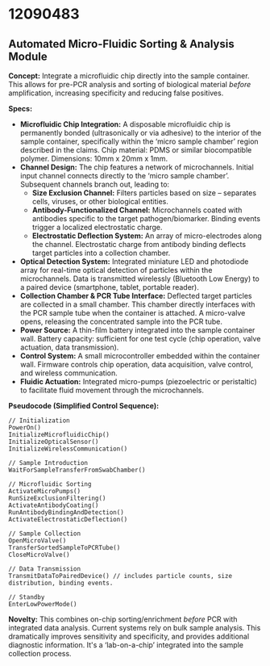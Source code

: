 # 12090483

## Automated Micro-Fluidic Sorting & Analysis Module

**Concept:** Integrate a microfluidic chip directly into the sample container. This allows for pre-PCR analysis and sorting of biological material *before* amplification, increasing specificity and reducing false positives.

**Specs:**

*   **Microfluidic Chip Integration:** A disposable microfluidic chip is permanently bonded (ultrasonically or via adhesive) to the interior of the sample container, specifically within the ‘micro sample chamber’ region described in the claims. Chip material: PDMS or similar biocompatible polymer. Dimensions: 10mm x 20mm x 1mm.
*   **Channel Design:** The chip features a network of microchannels. Initial input channel connects directly to the ‘micro sample chamber’.  Subsequent channels branch out, leading to:
    *   **Size Exclusion Channel:**  Filters particles based on size – separates cells, viruses, or other biological entities.
    *   **Antibody-Functionalized Channel:**  Microchannels coated with antibodies specific to the target pathogen/biomarker.  Binding events trigger a localized electrostatic charge.
    *   **Electrostatic Deflection System:**  An array of micro-electrodes along the channel. Electrostatic charge from antibody binding deflects target particles into a collection chamber.
*   **Optical Detection System:** Integrated miniature LED and photodiode array for real-time optical detection of particles within the microchannels.  Data is transmitted wirelessly (Bluetooth Low Energy) to a paired device (smartphone, tablet, portable reader).
*   **Collection Chamber & PCR Tube Interface:**  Deflected target particles are collected in a small chamber. This chamber directly interfaces with the PCR sample tube when the container is attached. A micro-valve opens, releasing the concentrated sample into the PCR tube.
*   **Power Source:**  A thin-film battery integrated into the sample container wall. Battery capacity: sufficient for one test cycle (chip operation, valve actuation, data transmission).
*   **Control System:**  A small microcontroller embedded within the container wall. Firmware controls chip operation, data acquisition, valve control, and wireless communication.
*   **Fluidic Actuation:** Integrated micro-pumps (piezoelectric or peristaltic) to facilitate fluid movement through the microchannels.

**Pseudocode (Simplified Control Sequence):**

```
// Initialization
PowerOn()
InitializeMicrofluidicChip()
InitializeOpticalSensor()
InitializeWirelessCommunication()

// Sample Introduction
WaitForSampleTransferFromSwabChamber()

// Microfluidic Sorting
ActivateMicroPumps()
RunSizeExclusionFiltering()
ActivateAntibodyCoating()
RunAntibodyBindingAndDetection()
ActivateElectrostaticDeflection()

// Sample Collection
OpenMicroValve()
TransferSortedSampleToPCRTube()
CloseMicroValve()

// Data Transmission
TransmitDataToPairedDevice() // includes particle counts, size distribution, binding events.

// Standby
EnterLowPowerMode()
```

**Novelty:** This combines on-chip sorting/enrichment *before* PCR with integrated data analysis. Current systems rely on bulk sample analysis. This dramatically improves sensitivity and specificity, and provides additional diagnostic information. It's a ‘lab-on-a-chip’ integrated into the sample collection process.